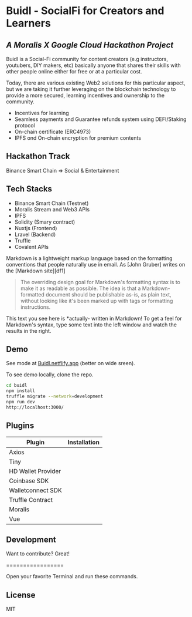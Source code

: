 # Buidl - SocialFi for Creators and Learners
## _A Moralis X Google Cloud Hackathon Project_

Buidl is a Social-Fi community for content creators (e.g instructors, youtubers, DIY makers, etc) basically anyone that shares their skills with other people online either for free or at a particular cost.

Today, there are various existing Web2 solutions for this particular aspect, but we are taking it further leveraging on the blockchain technology to provide a more secured, learning incentives and ownership to the community.

- Incentives for learning
- Seamless payments and Guarantee refunds system using DEFI/Staking protocol
- On-chain certificate (ERC4973)
- IPFS ond On-chain encryption for premium contents

## Hackathon Track
  Binance Smart Chain => Social & Entertainment

## Tech Stacks

- Binance Smart Chain (Testnet)
- Moralis Stream and Web3 APIs
- IPFS 
- Solidity (Smary contract)
- Nuxtjs (Frontend)
- Lravel (Backend)
- Truffle
- Covalent APIs

Markdown is a lightweight markup language based on the formatting conventions
that people naturally use in email.
As [John Gruber] writes on the [Markdown site][df1]

> The overriding design goal for Markdown's
> formatting syntax is to make it as readable
> as possible. The idea is that a
> Markdown-formatted document should be
> publishable as-is, as plain text, without
> looking like it's been marked up with tags
> or formatting instructions.

This text you see here is *actually- written in Markdown! To get a feel
for Markdown's syntax, type some text into the left window and
watch the results in the right.

## Demo

See mode at [Buidl.netflify.app](https://buidl.netflify.app/) (better on wide sreen).

To see demo locally, clone the repo.

```sh
cd buidl
npm install
truffle migrate --network=development
npm run dev
http://localhost:3000/
```
## Plugins

| Plugin | Installation |
| ------ | ------ |
| Axios |  |
| Tiny |  |
| HD Wallet Provider |  |
| Coinbase SDK |  |
| Walletconnect SDK |  |
| Truffle Contract |  |
| Moralis |  |
| Vue |  |

## Development

Want to contribute? Great!

=================

Open your favorite Terminal and run these commands.

## License

MIT
